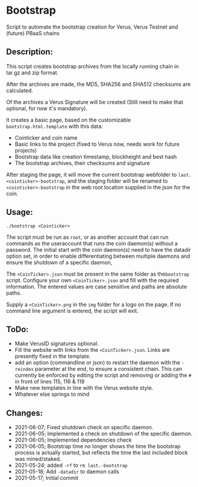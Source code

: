 # Bootstrap
Script to automate the bootstrap creation for Verus, Verus Testnet and (future) PBaaS chains

## Description:
This script creates bootstrap archives from the locally running chain in tar.gz and zip format.

After the archives are made, the MD5, SHA256 and SHA512 checksums are calculated.

Of the archives a Verus Signature will be created (Still need to make that optional, for now it's mandatory).

It creates a basic page, based on the customizable `bootstrap.html.template` with this data:
 - Cointicker and coin name
 - Basic links to the project (fixed to Verus now, needs work for future projects)
 - Bootstrap data like creation timestamp, blockheight and best hash
 - The bootstrap archives, their checksums and signature

After staging the page, it will move the current bootstrap webfolder to `last.<cointicker>-bootstrap`, and the staging folder will be renamed to `<cointicker>-bootstrap` in the web root location supplied in the json for the coin.

## Usage:
`./bootstrap <Cointicker>`

The script must be run as `root`, or as another account that can run commands as the useraccount that runs the coin daemon(s) without a password.
The initial start with the coin daemon(s) need to have the datadir option set, in order to enable differentiating between multiple daemons and ensure the shutdown of a specific daemon,

The `<CoinTicker>.json` must be present in the same folder as the`bootstrap` script. Configure your own `<CoinTicker>.json` and fill with the required information. The entered values are case sensitive and paths are absolute paths.

Supply a `<CoinTicker>.png` in the `img` folder for a logo on the page.
If no command line argument is entered, the script will exit.

## ToDo:
 - Make VerusID signatures optional.
 - Fill the website with links from the `<CoinTicker>.json`. Links are presently fixed in the template.
 - add an option (commandline or json) to restart the daemon with the `-reindex` parameter at the end, to ensure a consistent chain. This can currently be enforced by editing the script and removing or adding the `#` in front of lines 115, 116 & 119
 - Make new templates in line with the Verus website style.
 - Whatever else springs to mind

## Changes:
 - 2021-06-07; Fixed shutdown check on specific daemon.
 - 2021-06-05; Implemented a check on shutdown of the specific daemon.
 - 2021-06-05; Implemented dependencies check
 - 2021-06-05; Bootstrap time no longer shows the time the bootstrap process is actually started, but reflects the time the last included block was mined/staked.
 - 2021-05-24; added `-rf` to `rm last.-bootstrap`
 - 2021-05-18; Add `-datadir` to daemon calls
 - 2021-05-17; Initial commit
